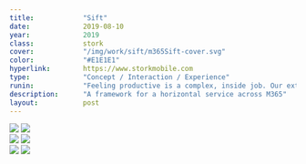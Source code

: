 ```yaml
---
title:            "Sift"
date:             2019-08-10
year:             2019
class:            stork
cover:            "/img/work/sift/m365Sift-cover.svg"
color:            "#E1E1E1"
hyperlink:        https://www.storkmobile.com
type:             "Concept / Interaction / Experience"
runin:            "Feeling productive is a complex, inside job. Our extensive research showed us firsthand that people balance multiple identities at all hours of the day.  Across those identities is a strong pattern of capturing thoughts, recalling these captures, and orienting themselves and their work around this information. <br></br> Our team set out to create an experience that connects your whole life and uses data to deliver the right experience across applications, devices and modalities.  <br></br> We leveraged this human-centered, behavorial framework to create an iconic, human-centered service that weaves Microsoft’s productivity ecosystem together across devices, modalities, and apps through voice."
description:      "A framework for a horizontal service across M365"
layout:           post
---
```


<div class="post-content-grid">
  <div class="post-content-column column-3 offset-1">
    <img class="post-content-screen iphone lazyload radius" src="{{ site.baseurl }}/img/work/sift/storkmobile-details.png" />
    <img class="post-content-screen iphone lazyload radius" src="{{ site.baseurl }}/img/work/sift/storkmobile-account.png" />
  </div>
  <div class="post-content-column column-3">
    <img class="post-content-screen iphone lazyload radius" src="{{ site.baseurl }}/img/work/sift/storkmobile-home.png" />
    <img class="post-content-screen iphone lazyload radius" src="{{ site.baseurl }}/img/work/sift/storkmobile-checkout-3.png" />
  </div>
  <div class="post-content-column column-3 offset-2">
    <img class="post-content-screen iphone lazyload radius" src="{{ site.baseurl }}/img/work/sift/storkmobile-checkout-1.png" />
    <img class="post-content-screen iphone lazyload radius" src="{{ site.baseurl }}/img/work/sift/storkmobile-checkout-2.png" />
  </div>
</div>

